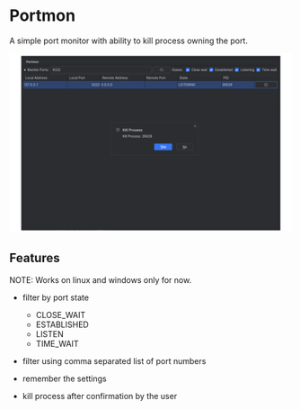 # Portmon

A simple port monitor with ability to kill process owning the port.

![Portmon](screenshots/portmon.png)

## Features

NOTE: Works on linux and windows only for now.

- filter by port state
  - CLOSE_WAIT
  - ESTABLISHED
  - LISTEN
  - TIME_WAIT

- filter using comma separated list of port numbers
- remember the settings
- kill process after confirmation by the user